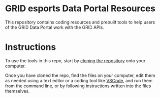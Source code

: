 # GRID esports Data Portal Resources
This repository contains coding resources and prebuilt tools to help users of the GRID Data Portal work with the GRID APIs.

# Instructions
To use the tools in this repo, start by [cloning the repository](https://docs.github.com/en/repositories/creating-and-managing-repositories/cloning-a-repository) onto your computer.

Once you have cloned the repo, find the files on your computer, edit them as needed using a text editor or a coding tool like [VSCode](https://code.visualstudio.com/), and run them from the command line, or by following instructions written into the files themselves.
